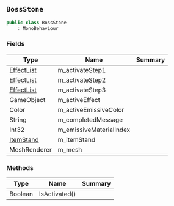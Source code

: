 ## `BossStone`

```csharp
public class BossStone
    : MonoBehaviour
```

### Fields

| Type | Name | Summary | 
| --- | --- | --- | 
| [EffectList](./EffectList.md) | m_activateStep1 |  | 
| [EffectList](./EffectList.md) | m_activateStep2 |  | 
| [EffectList](./EffectList.md) | m_activateStep3 |  | 
| GameObject | m_activeEffect |  | 
| Color | m_activeEmissiveColor |  | 
| String | m_completedMessage |  | 
| Int32 | m_emissiveMaterialIndex |  | 
| [ItemStand](./ItemStand.md) | m_itemStand |  | 
| MeshRenderer | m_mesh |  | 


### Methods

| Type | Name | Summary | 
| --- | --- | --- | 
| Boolean | IsActivated() |  | 


